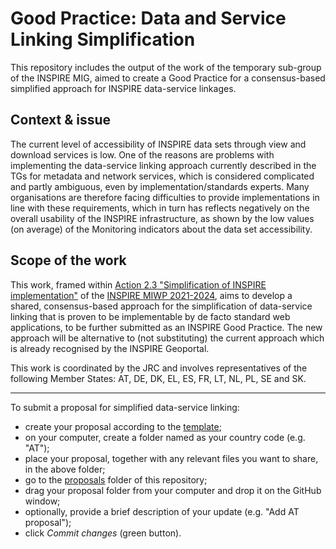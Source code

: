 # Good Practice: Data and Service Linking Simplification
This repository includes the output of the work of the temporary sub-group of the INSPIRE MIG, aimed to create a Good Practice for a consensus-based simplified approach for INSPIRE data-service linkages.

## Context & issue
The current level of accessibility of INSPIRE data sets through view and download services is low. One of the reasons are problems with implementing the data-service linking approach currently described in the TGs for metadata and network services, which is considered complicated and partly ambiguous, even by implementation/standards experts. Many organisations are therefore facing difficulties to provide implementations in line with these requirements, which in turn has reflects negatively on the overall usability of the INSPIRE infrastructure, as shown by the low values (on average) of the Monitoring indicators about the data set accessibility.

## Scope of the work
This work, framed within [Action 2.3 "Simplification of INSPIRE implementation"](https://webgate.ec.europa.eu/fpfis/wikis/display/InspireMIG/Action+2.3+Simplification+of+INSPIRE+implementation) of the [INSPIRE MIWP 2021-2024](https://webgate.ec.europa.eu/fpfis/wikis/display/InspireMIG/INSPIRE+work+programme+2021-24), aims to develop a shared, consensus-based approach for the simplification of data-service linking that is proven to be implementable by de facto standard web applications, to be further submitted as an INSPIRE Good Practice. The new approach will be alternative to (not substituting) the current approach which is already recognised by the INSPIRE Geoportal.

This work is coordinated by the JRC and involves representatives of the following Member States: AT, DE, DK, EL, ES, FR, LT, NL, PL, SE and SK.

______________


To submit a proposal for simplified data-service linking:

* create your proposal according to the [template](https://github.com/INSPIRE-MIF/gp-data-service-linking-simplification/blob/main/proposals/template.md);
* on your computer, create a folder named as your country code (e.g. "AT");
* place your proposal, together with any relevant files you want to share, in the above folder;
* go to the [proposals](https://github.com/INSPIRE-MIF/gp-data-service-linking-simplification/tree/main/proposals) folder of this repository;
* drag your proposal folder from your computer and drop it on the GitHub window;
* optionally, provide a brief description of your update (e.g. "Add AT proposal");
* click _Commit changes_ (green button).
